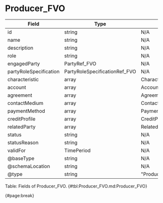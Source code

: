 <!--
    ATTENTION: This file was generated via gradle!
               Do NOT manually edit this file! Any such changes will be overwritten!
-->

# Producer_FVO

| Field | Type | Format | Required |
| ------- | ------- | ------- | --- |
| id | string | N/A | No |
| name | string | N/A | Yes |
| description | string | N/A | No |
| role | string | N/A | No |
| engagedParty | PartyRef_FVO | N/A | Yes |
| partyRoleSpecification | PartyRoleSpecificationRef_FVO | N/A | No |
| characteristic | array | Characteristic_FVO | No |
| account | array | AccountRef_FVO | No |
| agreement | array | AgreementRef_FVO | No |
| contactMedium | array | ContactMedium_FVO | No |
| paymentMethod | array | PaymentMethodRef_FVO | No |
| creditProfile | array | CreditProfile_FVO | No |
| relatedParty | array | RelatedPartyOrPartyRole_FVO | No |
| status | string | N/A | No |
| statusReason | string | N/A | No |
| validFor | TimePeriod | N/A | No |
| @baseType | string | N/A | No |
| @schemaLocation | string | N/A | No |
| @type | string | "Producer" | Yes |

Table: Fields of Producer_FVO. {#tbl:Producer_FVO.md:Producer_FVO}

{#page:break}

